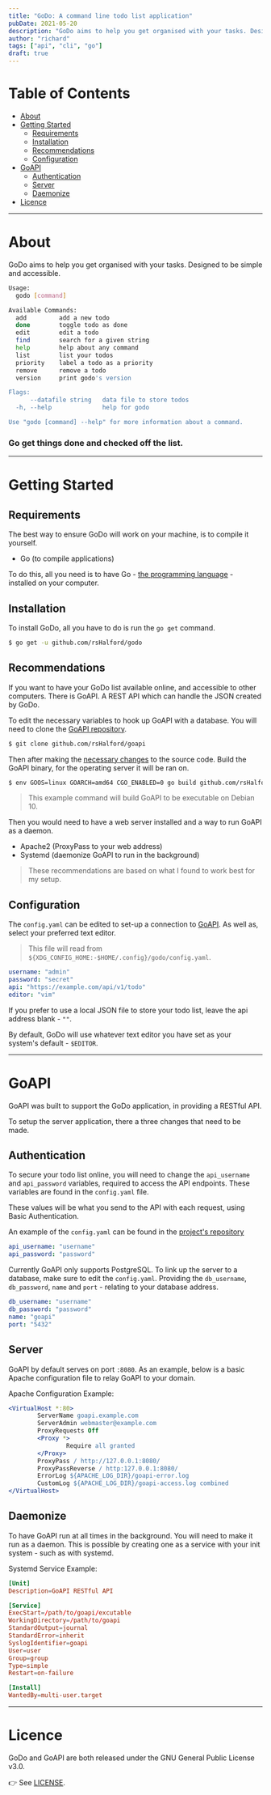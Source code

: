 ```yaml
---
title: "GoDo: A command line todo list application"
pubDate: 2021-05-20
description: "GoDo aims to help you get organised with your tasks. Designed to be simple and accessible. Go get things done and checked off the list."
author: "richard"
tags: ["api", "cli", "go"]
draft: true
---
```


# Table of Contents

- [About](#about)
- [Getting Started](#getting-started)
  - [Requirements](#requirements)
  - [Installation](#installation)
  - [Recommendations](#recommendations)
  - [Configuration](#configuration)
- [GoAPI](#goapi)
  - [Authentication](#authentication)
  - [Server](#server)
  - [Daemonize](#daemonize)
- [Licence](#licence)

---

# About

GoDo aims to help you get organised with your tasks. Designed to be simple and accessible.

```sh
Usage:
  godo [command]

Available Commands:
  add         add a new todo
  done        toggle todo as done
  edit        edit a todo
  find        search for a given string
  help        help about any command
  list        list your todos
  priority    label a todo as a priority
  remove      remove a todo
  version     print godo's version

Flags:
      --datafile string   data file to store todos
  -h, --help              help for godo

Use "godo [command] --help" for more information about a command.
```

### Go get things done and checked off the list.

---

# Getting Started

## Requirements

The best way to ensure GoDo will work on your machine, is to compile it yourself.

- Go (to compile applications)

To do this, all you need is to have Go - [the programming language](https://golang.org/doc/install) - installed on your computer.

## Installation

To install GoDo, all you have to do is run the `go get` command.

```sh
$ go get -u github.com/rsHalford/godo
```

## Recommendations

If you want to have your GoDo list available online, and accessible to other computers. There is GoAPI. A REST API which can handle the JSON created by GoDo.

To edit the necessary variables to hook up GoAPI with a database. You will need to clone the [GoAPI repository](https://github.com/rsHalford/goapi).

```sh
$ git clone github.com/rsHalford/goapi
```

Then after making the [necessary changes](#authentication) to the source code. Build the GoAPI binary, for the operating server it will be ran on.

```sh
$ env GOOS=linux GOARCH=amd64 CGO_ENABLED=0 go build github.com/rsHalford/goapi
```

> This example command will build GoAPI to be executable on Debian 10.

Then you would need to have a web server installed and a way to run GoAPI as a daemon.

- Apache2 (ProxyPass to your web address)
- Systemd (daemonize GoAPI to run in the background)

> These recommendations are based on what I found to work best for my setup.

## Configuration

The `config.yaml` can be edited to set-up a connection to [GoAPI](https://github.com/rsHalford/goapi). As well as, select your preferred text editor.

> This file will read from `${XDG_CONFIG_HOME:-$HOME/.config}/godo/config.yaml`.

```yaml
username: "admin"
password: "secret"
api: "https://example.com/api/v1/todo"
editor: "vim"
```

If you prefer to use a local JSON file to store your todo list, leave the api address blank - `""`.

By default, GoDo will use whatever text editor you have set as your system's default - `$EDITOR`.

---

# GoAPI

GoAPI was built to support the GoDo application, in providing a RESTful API.

To setup the server application, there a three changes that need to be made.

## Authentication

To secure your todo list online, you will need to change the `api_username` and `api_password` variables, required to access the API endpoints. These variables are found in the `config.yaml` file.

These values will be what you send to the API with each request, using Basic Authentication.

An example of the `config.yaml` can be found in the [project's repository](https://github.com/rsHalford/goapi/blob/main/config.yaml)

```yaml
api_username: "username"
api_password: "password"
```

Currently GoAPI only supports PostgreSQL. To link up the server to a database, make sure to edit the `config.yaml`. Providing the `db_username`, `db_password`, `name` and `port` - relating to your database address.

```yaml
db_username: "username"
db_password: "password"
name: "goapi"
port: "5432"
```

## Server

GoAPI by default serves on port `:8080`. As an example, below is a basic Apache configuration file to relay GoAPI to your domain.

Apache Configuration Example:

```apache
<VirtualHost *:80>
        ServerName goapi.example.com
        ServerAdmin webmaster@example.com
        ProxyRequests Off
        <Proxy *>
                Require all granted
        </Proxy>
        ProxyPass / http://127.0.0.1:8080/
        ProxyPassReverse / http:127.0.0.1:8080/
        ErrorLog ${APACHE_LOG_DIR}/goapi-error.log
        CustomLog ${APACHE_LOG_DIR}/goapi-access.log combined
</VirtualHost>
```

## Daemonize

To have GoAPI run at all times in the background. You will need to make it run as a daemon. This is possible by creating one as a service with your init system - such as with systemd.

Systemd Service Example:

```toml
[Unit]
Description=GoAPI RESTful API

[Service]
ExecStart=/path/to/goapi/excutable
WorkingDirectory=/path/to/goapi
StandardOutput=journal
StandardError=inherit
SyslogIdentifier=goapi
User=user
Group=group
Type=simple
Restart=on-failure

[Install]
WantedBy=multi-user.target
```

---

# Licence

GoDo and GoAPI are both released under the GNU General Public License v3.0.

👉 See [LICENSE](https://github.com/rsHalford/godo/blob/main/LICENSE).
